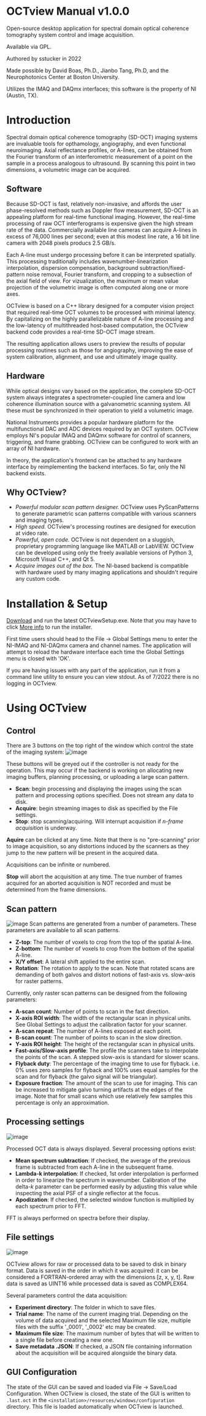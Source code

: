 # OCTview Manual v1.0.0

Open-source desktop application for spectral domain optical coherence tomography system control and image acquisition.

Available via GPL.

Authored by sstucker in 2022

Made possible by David Boas, Ph.D., Jianbo Tang, Ph.D, and the Neurophotonics Center at Boston University.

Utilizes the IMAQ and DAQmx interfaces; this software is the property of NI (Austin, TX).

# Introduction

Spectral domain optical coherence tomography (SD-OCT) imaging systems are invaluable tools for opthamology, angiography, and even functional neuroimaging. Axial reflectance profiles, or A-lines, can be obtained from the Fourier transform of an interferometric measurement of a point on the sample in a process analogous to ultrasound. By scanning this point in two dimensions, a volumetric image can be acquired.

## Software

Because SD-OCT is fast, relatively non-invasive, and affords the user phase-resolved methods such as Doppler flow measurement, SD-OCT is an appealing platform for real-time functional imaging. However, the real-time processing of raw OCT interferograms is expensive given the high stream rate of the data. Commercially available line cameras can acquire A-lines in excess of 76,000 lines per second; even at this modest line rate, a 16 bit line camera with 2048 pixels producs 2.5 GB/s.

Each A-line must undergo processing before it can be interpreted spatially. This processing traditionally includes wavenumber-linearization interpolation, dispersion compensation, background subtraction/fixed-pattern noise removal, Fourier transform, and cropping to a subsection of the axial field of view. For vizualization, the maximum or mean value projection of the volumetric image is often computed along one or more axes. 

OCTview is based on a C++ library designed for a computer vision project that required real-time OCT volumes to be processed with minimal latency. By capitalizing on the highly parallelizable nature of A-line processing and the low-latency of multithreaded host-based computation, the OCTview backend code provides a real-time SD-OCT image stream.

The resulting application allows users to preview the results of popular processing routines such as those for angiography, improving the ease of system calibration, alignment, and use and ultimately image quality.

## Hardware

While optical designs vary based on the application, the complete SD-OCT system always integrates a spectrometer-coupled line camera and low coherence illumination source with a galvanometric scanning system. All these must be synchronized in their operation to yield a volumetric image. 

National Instruments provides a popular hardware platform for the multifunctional DAC and ADC devices required by an OCT system. OCTview employs NI's popular IMAQ and DAQmx software for control of scanners, triggering, and frame grabbing. OCTview can be configured to work with an array of NI hardware. 

In theory, the application's frontend can be attached to any hardware interface by reimplementing the backend interfaces. So far, only the NI backend exists.

## Why OCTview?
- *Powerful modular scan pattern designer.* OCTview uses PyScanPatterns to generate parametric scan patterns compatible with various scanners and imaging types.
- *High speed.* OCTview's processing routines are designed for execution at video rate.
- *Powerful, open code.* OCTview is not dependent on a sluggish, proprietary programming language like MATLAB or LabVIEW. OCTview can be developed using only the freely available versions of Python 3, Microsoft Visual C++, and Qt 5.
- *Acquire images out of the box.* The NI-based backend is compatible with hardware used by many imaging applications and shouldn't require any custom code.

# Installation & Setup

[Download](https://github.com/sstucker/OCTview/releases/latest) and run the latest OCTviewSetup.exe. Note that you may have to click <ins>More info</ins> to run the installer.

First time users should head to the File -> Global Settings menu to enter the NI-IMAQ and NI-DAQmx camera and channel names. The application will attempt to reload the hardware interface each time the Global Settings menu is closed with 'OK'. 

If you are having issues with any part of the application, run it from a command line utility to ensure you can view stdout. As of 7/2022 there is no logging in OCTview.

# Using OCTview

## Control

There are 3 buttons on the top right of the window which control the state of the imaging system:
![image](https://user-images.githubusercontent.com/22327925/180009286-d79c3bc3-47cb-4a9a-857a-dadce9fa6d08.png)

These buttons will be greyed out if the controller is not ready for the operation. This may occur if the backend is working on allocating new imaging buffers, planning processing, or uploading a large scan pattern.

- **Scan**: begin processing and displaying the images using the scan pattern and processing options specified. Does not stream any data to disk.
- **Acquire**: begin streaming images to disk as specified by the File settings.
- **Stop**: stop scanning/acquiring. Will interrupt acquisition if *n-frame acquisition* is underway.

**Aquire** can be clicked at any time. Note that there is no "pre-scanning" prior to image acquisition, so any distortions induced by the scanners as they jump to the new pattern will be present in the acquired data. 

Acquisitions can be infinite or numbered.

**Stop** will abort the acquisition at any time. The true number of frames acquired for an aborted acquisition is NOT recorded and must be determined from the frame dimensions.

## Scan pattern

![image](https://user-images.githubusercontent.com/22327925/180011489-7c780739-cdec-4e90-ae2c-4d7fcbabc299.png)
Scan patterns are generated from a number of parameters. These parameters are available to all scan patterns.
- **Z-top**: The number of voxels to crop from the top of the spatial A-line.
- **Z-bottom**: The number of voxels to crop from the bottom of the spatial A-line.
- **X/Y offset**: A lateral shift applied to the entire scan.
- **Rotation**: The rotation to apply to the scan. Note that rotated scans are demanding of both galvos and distort notions of fast-axis vs. slow-axis for raster patterns.

Currently, only raster scan patterns can be designed from the following parameters:
- **A-scan count**: Number of points to scan in the fast direction.
- **X-axis ROI width**: The width of the rectangular scan in physical units. See Global Settings to adjust the calibration factor for your scanner.
- **A-scan repeat**: The number of A-lines exposed at each point.
- **B-scan count**: The number of points to scan in the slow direction.
- **Y-axis ROI height**: The height of the rectangular scan in physical units.
- **Fast-axis/Slow-axis profile**: The profile the scanners take to interpolate the points of the scan. A stepped slow-axis is standard for slower scans.
- **Flyback duty**: The percentage of the imaging time to use for flyback. i.e. 0% uses zero samples for flyback and 100% uses equal samples for the scan and for flyback (the galvo signal will be triangular).
- **Exposure fraction**: The amount of the scan to use for imaging. This can be increased to mitigate galvo turning artifacts at the edges of the image. Note that for small scans which use relatively few samples this percentage is only an approximation.

## Processing settings
![image](https://user-images.githubusercontent.com/22327925/180014534-1f78b6cc-f7d2-4c9a-8f85-7b00b6e9c811.png)

Processed OCT data is always displayed. Several processing options exist:
- **Mean spectrum subtraction**: If checked, the average of the previous frame is subtracted from each A-line in the subsequent frame.
- **Lambda-k interpolation**: If checked, 1st order interpolation is performed in order to linearize the spectrum in wavenumber. Calibration of the delta-_k_ parameter can be performed easily by adjusting this value while inspecting the axial PSF of a single reflector at the focus.
- **Apodization**: If checked, the selected window function is multiplied by each spectrum prior to FFT.

FFT is always performed on spectra before their display.

## File settings

![image](https://user-images.githubusercontent.com/22327925/180015319-cf30181b-e798-4db0-8698-ab9ac87c868b.png)

OCTview allows for raw or processed data to be saved to disk in binary format. Data is saved in the order in which it was acquired: it can be considered a FORTRAN-ordered array with the dimensions [z, x, y, t]. Raw data is saved as UINT16 while processed data is saved as COMPLEX64.

Several parameters control the data acquisition:
- **Experiment directory**: The folder in which to save files.
- **Trial name**: The name of the current imaging trial. Depending on the volume of data acquired and the selected Maximum file size, multiple files with the suffix '\_0001', '\_0002' etc may be created.
- **Maximum file size**: The maximum number of bytes that will be written to a single file before creating a new one.
- **Save metadata .JSON**: If checked, a JSON file containing information about the acquisition will be acquired alongside the binary data.

## GUI Configuration
The state of the GUI can be saved and loaded via File -> Save/Load Configuration. 
When OCTview is closed, the state of the GUI is written to `.last.oct` in the `<installation>/resources/windows/configuration` directory. This file is loaded automatically when OCTview is launched.
